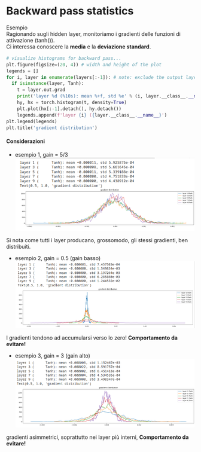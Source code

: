 # Backward pass statistics

Esempio  
Ragionando sugli hidden layer, monitoriamo i gradienti delle funzioni di attivazione (tanh()).  
Ci interessa conoscere la **media** e la **deviazione standard**. 

```py
# visualize histograms for backward pass...
plt.figure(figsize=(20, 4)) # width and height of the plot
legends = []
for i, layer in enumerate(layers[:-1]): # note: exclude the output layer
  if isinstance(layer, Tanh):
    t = layer.out.grad
    print('layer %d (%10s): mean %+f, std %e' % (i, layer.__class__.__name__, t.mean(), t.std()))
    hy, hx = torch.histogram(t, density=True)
    plt.plot(hx[:-1].detach(), hy.detach())
    legends.append(f'layer {i} ({layer.__class__.__name__}')
plt.legend(legends)
plt.title('gradient distribution')
```
#### Considerazioni
* esempio 1, gain = 5/3
![hist1](../../images/gradients1.png)  

Si nota come tutti i layer producano, grossomodo, gli stessi gradienti, ben distribuiti.

* esempio 2, gain = 0.5 (gain basso)
![hist1](../../images/gradients2.png)  

I gradienti tendono ad accumularsi verso lo zero! **Comportamento da evitare!**

* esempio 3, gain = 3 (gain alto)
![hist1](../../images/gradients3.png)  

gradienti asimmetrici, soprattutto nei layer più interni, **Comportamento da evitare!**